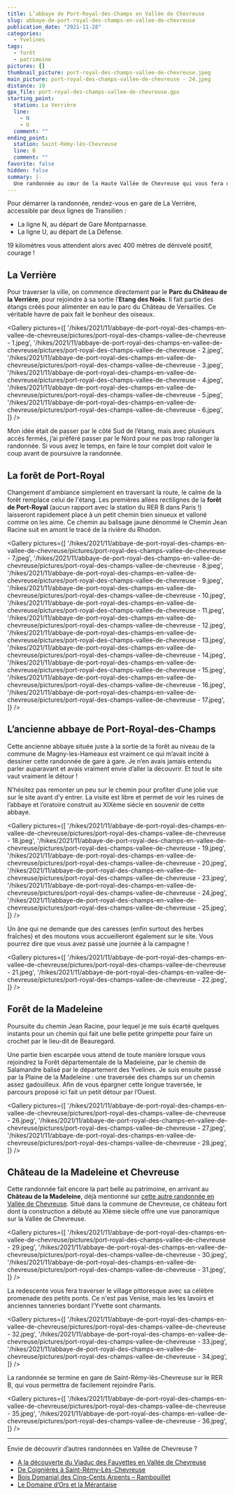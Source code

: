 ```yaml
---
title: L’abbaye de Port-Royal-des-Champs en Vallée de Chevreuse
slug: abbaye-de-port-royal-des-champs-en-vallee-de-chevreuse
publication_date: "2021-11-28"
categories:
  - Yvelines
tags:
  - forêt
  - patrimoine
pictures: []
thumbnail_picture: port-royal-des-champs-vallee-de-chevreuse.jpeg
main_picture: port-royal-des-champs-vallee-de-chevreuse - 24.jpeg
distance: 19
gpx_file: port-royal-des-champs-vallee-de-chevreuse.gpx
starting_point:
  station: La Verrière
  line:
    - N
    - U
  comment: ""
ending_point:
  station: Saint-Rémy-lès-Chevreuse
  line: B
  comment: ""
favorite: false
hidden: false
summary: |-
  Une randonnée au cœur de la Haute Vallée de Chevreuse qui vous fera découvrir son patrimoine par des chemins en pleine nature.
---
```


Pour démarrer la randonnée, rendez-vous en gare de La Verrière, accessible par deux lignes de Transilien :

- La ligne N, au départ de Gare Montparnasse.
- La ligne U, au départ de La Défense.

19 kilomètres vous attendent alors avec 400 mètres de dénivelé positif, courage !

## La Verrière

Pour traverser la ville, on commence directement par le **Parc du Château de la Verrière**, pour rejoindre à sa sortie l’**Etang des Noës**. Il fait partie des étangs créés pour alimenter en eau le parc du Château de Versailles. Ce véritable havre de paix fait le bonheur des oiseaux.

<Gallery pictures={[
'/hikes/2021/11/abbaye-de-port-royal-des-champs-en-vallee-de-chevreuse/pictures/port-royal-des-champs-vallee-de-chevreuse - 1.jpeg',
'/hikes/2021/11/abbaye-de-port-royal-des-champs-en-vallee-de-chevreuse/pictures/port-royal-des-champs-vallee-de-chevreuse - 2.jpeg',
'/hikes/2021/11/abbaye-de-port-royal-des-champs-en-vallee-de-chevreuse/pictures/port-royal-des-champs-vallee-de-chevreuse - 3.jpeg',
'/hikes/2021/11/abbaye-de-port-royal-des-champs-en-vallee-de-chevreuse/pictures/port-royal-des-champs-vallee-de-chevreuse - 4.jpeg',
'/hikes/2021/11/abbaye-de-port-royal-des-champs-en-vallee-de-chevreuse/pictures/port-royal-des-champs-vallee-de-chevreuse - 5.jpeg',
'/hikes/2021/11/abbaye-de-port-royal-des-champs-en-vallee-de-chevreuse/pictures/port-royal-des-champs-vallee-de-chevreuse - 6.jpeg',
]} />

Mon idée était de passer par le côté Sud de l’étang, mais avec plusieurs accès fermés, j’ai préféré passer par le Nord pour ne pas trop rallonger la randonnée. Si vous avez le temps, en faire le tour complet doit valoir le coup avant de poursuivre la randonnée.

## La forêt de Port-Royal

Changement d'ambiance simplement en traversant la route, le calme de la forêt remplace celui de l'étang. Les premières allées rectilignes de la **forêt de Port-Royal** (aucun rapport avec la station du RER B dans Paris !) laisseront rapidement place à un petit chemin bien sinueux et valloné comme on les aime. Ce chemin au balisage jaune dénommé le Chemin Jean Racine suit en amont le tracé de la rivière du Rhodon.

<Gallery pictures={[
'/hikes/2021/11/abbaye-de-port-royal-des-champs-en-vallee-de-chevreuse/pictures/port-royal-des-champs-vallee-de-chevreuse - 7.jpeg',
'/hikes/2021/11/abbaye-de-port-royal-des-champs-en-vallee-de-chevreuse/pictures/port-royal-des-champs-vallee-de-chevreuse - 8.jpeg',
'/hikes/2021/11/abbaye-de-port-royal-des-champs-en-vallee-de-chevreuse/pictures/port-royal-des-champs-vallee-de-chevreuse - 9.jpeg',
'/hikes/2021/11/abbaye-de-port-royal-des-champs-en-vallee-de-chevreuse/pictures/port-royal-des-champs-vallee-de-chevreuse - 10.jpeg',
'/hikes/2021/11/abbaye-de-port-royal-des-champs-en-vallee-de-chevreuse/pictures/port-royal-des-champs-vallee-de-chevreuse - 11.jpeg',
'/hikes/2021/11/abbaye-de-port-royal-des-champs-en-vallee-de-chevreuse/pictures/port-royal-des-champs-vallee-de-chevreuse - 12.jpeg',
'/hikes/2021/11/abbaye-de-port-royal-des-champs-en-vallee-de-chevreuse/pictures/port-royal-des-champs-vallee-de-chevreuse - 13.jpeg',
'/hikes/2021/11/abbaye-de-port-royal-des-champs-en-vallee-de-chevreuse/pictures/port-royal-des-champs-vallee-de-chevreuse - 14.jpeg',
'/hikes/2021/11/abbaye-de-port-royal-des-champs-en-vallee-de-chevreuse/pictures/port-royal-des-champs-vallee-de-chevreuse - 15.jpeg',
'/hikes/2021/11/abbaye-de-port-royal-des-champs-en-vallee-de-chevreuse/pictures/port-royal-des-champs-vallee-de-chevreuse - 16.jpeg',
'/hikes/2021/11/abbaye-de-port-royal-des-champs-en-vallee-de-chevreuse/pictures/port-royal-des-champs-vallee-de-chevreuse - 17.jpeg',
]} />

## L’ancienne abbaye de Port-Royal-des-Champs

Cette ancienne abbaye située juste à la sortie de la forêt au niveau de la commune de Magny-les-Hameaux est vraiment ce qui m’avait incité à dessiner cette randonnée de gare à gare. Je n’en avais jamais entendu parler auparavant et avais vraiment envie d’aller la découvrir. Et tout le site vaut vraiment le détour !

N’hésitez pas remonter un peu sur le chemin pour profiter d’une jolie vue sur le site avant d’y entrer. La visite est libre et permet de voir les ruines de l’abbaye et l’oratoire construit au XIXème siècle en souvenir de cette abbaye.

<Gallery pictures={[
'/hikes/2021/11/abbaye-de-port-royal-des-champs-en-vallee-de-chevreuse/pictures/port-royal-des-champs-vallee-de-chevreuse - 18.jpeg',
'/hikes/2021/11/abbaye-de-port-royal-des-champs-en-vallee-de-chevreuse/pictures/port-royal-des-champs-vallee-de-chevreuse - 19.jpeg',
'/hikes/2021/11/abbaye-de-port-royal-des-champs-en-vallee-de-chevreuse/pictures/port-royal-des-champs-vallee-de-chevreuse - 20.jpeg',
'/hikes/2021/11/abbaye-de-port-royal-des-champs-en-vallee-de-chevreuse/pictures/port-royal-des-champs-vallee-de-chevreuse - 23.jpeg',
'/hikes/2021/11/abbaye-de-port-royal-des-champs-en-vallee-de-chevreuse/pictures/port-royal-des-champs-vallee-de-chevreuse - 24.jpeg',
'/hikes/2021/11/abbaye-de-port-royal-des-champs-en-vallee-de-chevreuse/pictures/port-royal-des-champs-vallee-de-chevreuse - 25.jpeg',
]} />

Un âne qui ne demande que des caresses (enfin surtout des herbes fraîches) et des moutons vous accueilleront également sur le site. Vous pourrez dire que vous avez passé une journée à la campagne !

<Gallery pictures={[
'/hikes/2021/11/abbaye-de-port-royal-des-champs-en-vallee-de-chevreuse/pictures/port-royal-des-champs-vallee-de-chevreuse - 21.jpeg',
'/hikes/2021/11/abbaye-de-port-royal-des-champs-en-vallee-de-chevreuse/pictures/port-royal-des-champs-vallee-de-chevreuse - 22.jpeg',
]} />

## Forêt de la Madeleine

Poursuite du chemin Jean Racine, pour lequel je me suis écarté quelques instants pour un chemin qui fait une belle petite grimpette pour faire un crochet par le lieu-dit de Beauregard.

Une partie bien escarpée vous attend de toute manière lorsque vous rejoindrez la Forêt départementale de la Madeleine, par le chemin de Salamandre balisé par le département des Yvelines.
Je suis ensuite passé par la Plaine de la Madeleine : une traversée des champs sur un chemin assez gadouilleux. Afin de vous épargner cette longue traversée, le parcours proposé ici fait un petit détour par l’Ouest.

<Gallery pictures={[
'/hikes/2021/11/abbaye-de-port-royal-des-champs-en-vallee-de-chevreuse/pictures/port-royal-des-champs-vallee-de-chevreuse - 26.jpeg',
'/hikes/2021/11/abbaye-de-port-royal-des-champs-en-vallee-de-chevreuse/pictures/port-royal-des-champs-vallee-de-chevreuse - 27.jpeg',
'/hikes/2021/11/abbaye-de-port-royal-des-champs-en-vallee-de-chevreuse/pictures/port-royal-des-champs-vallee-de-chevreuse - 28.jpeg',
]} />

## Château de la Madeleine et Chevreuse

Cette randonnée fait encore la part belle au patrimoine, en arrivant au **Château de la Madeleine**, déjà mentionné sur [cette autre randonnée en Vallée de Chevreuse](/2016/07/28/vallee-de-chevreuse). Situé dans la commune de Chevreuse, ce château fort dont la construction a débuté au XIème siècle offre une vue panoramique sur la Vallée de Chevreuse.

<Gallery pictures={[
'/hikes/2021/11/abbaye-de-port-royal-des-champs-en-vallee-de-chevreuse/pictures/port-royal-des-champs-vallee-de-chevreuse - 29.jpeg',
'/hikes/2021/11/abbaye-de-port-royal-des-champs-en-vallee-de-chevreuse/pictures/port-royal-des-champs-vallee-de-chevreuse - 30.jpeg',
'/hikes/2021/11/abbaye-de-port-royal-des-champs-en-vallee-de-chevreuse/pictures/port-royal-des-champs-vallee-de-chevreuse - 31.jpeg',
]} />

La redescente vous fera traverser le village pittoresque avec sa célèbre promenade des petits ponts. Ce n'est pas Venise, mais les les lavoirs et anciennes tanneries bordant l’Yvette sont charmants.

<Gallery pictures={[
'/hikes/2021/11/abbaye-de-port-royal-des-champs-en-vallee-de-chevreuse/pictures/port-royal-des-champs-vallee-de-chevreuse - 32.jpeg',
'/hikes/2021/11/abbaye-de-port-royal-des-champs-en-vallee-de-chevreuse/pictures/port-royal-des-champs-vallee-de-chevreuse - 33.jpeg',
'/hikes/2021/11/abbaye-de-port-royal-des-champs-en-vallee-de-chevreuse/pictures/port-royal-des-champs-vallee-de-chevreuse - 34.jpeg',
]} />

La randonnée se termine en gare de Saint-Rémy-lès-Chevreuse sur le RER B, qui vous permettra de facilement rejoindre Paris.

<Gallery pictures={[
'/hikes/2021/11/abbaye-de-port-royal-des-champs-en-vallee-de-chevreuse/pictures/port-royal-des-champs-vallee-de-chevreuse - 35.jpeg',
'/hikes/2021/11/abbaye-de-port-royal-des-champs-en-vallee-de-chevreuse/pictures/port-royal-des-champs-vallee-de-chevreuse - 36.jpeg',
]} />

---

Envie de découvrir d’autres randonnées en Vallée de Chevreuse ?

- [A la découverte du Viaduc des Fauvettes en Vallée de Chevreuse](/2022/01/15/viaduc-des-fauvettes-vallee-de-chevreuse)
- [De Coignières à Saint-Rémy-Lès-Chevreuse](/2016/12/16/de-coignieres-a-saint-remy-chevreuse)
- [Bois Domanial des Cinq-Cents Arpents – Rambouillet](/2015/11/01/bois-domanial-cinq-cents-arpents-rambouillet)
- [Le Domaine d’Ors et la Mérantaise](2022/05/21/le-domaine-d-ors-et-la-vallee-de-la-merantaise)
